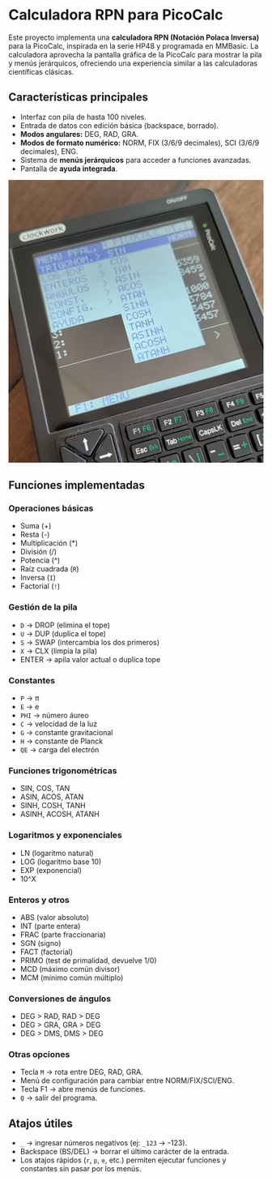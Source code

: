# Calculadora RPN para PicoCalc

Este proyecto implementa una **calculadora RPN (Notación Polaca Inversa)** para la PicoCalc, inspirada en la serie HP48 y programada en MMBasic.
La calculadora aprovecha la pantalla gráfica de la PicoCalc para mostrar la pila y menús jerárquicos, ofreciendo una experiencia similar a las calculadoras científicas clásicas.

## Características principales

* Interfaz con pila de hasta 100 niveles.
* Entrada de datos con edición básica (backspace, borrado).
* **Modos angulares:** DEG, RAD, GRA.
* **Modos de formato numérico:** NORM, FIX (3/6/9 decimales), SCI (3/6/9 decimales), ENG.
* Sistema de **menús jerárquicos** para acceder a funciones avanzadas.
* Pantalla de **ayuda integrada**.

![](1.png)


##  Funciones implementadas

### Operaciones básicas

* Suma (+)
* Resta (-)
* Multiplicación (*)
* División (/)
* Potencia (^)
* Raíz cuadrada (`R`)
* Inversa (`I`)
* Factorial (`!`)

### Gestión de la pila

* `D` → DROP (elimina el tope)
* `U` → DUP (duplica el tope)
* `S` → SWAP (intercambia los dos primeros)
* `X` → CLX (limpia la pila)
* ENTER → apila valor actual o duplica tope

### Constantes

* `P` → π
* `E` → e
* `PHI` → número áureo
* `C` → velocidad de la luz
* `G` → constante gravitacional
* `H` → constante de Planck
* `QE` → carga del electrón

### Funciones trigonométricas

* SIN, COS, TAN
* ASIN, ACOS, ATAN
* SINH, COSH, TANH
* ASINH, ACOSH, ATANH

### Logaritmos y exponenciales

* LN (logaritmo natural)
* LOG (logaritmo base 10)
* EXP (exponencial)
* 10^X

### Enteros y otros

* ABS (valor absoluto)
* INT (parte entera)
* FRAC (parte fraccionaria)
* SGN (signo)
* FACT (factorial)
* PRIMO (test de primalidad, devuelve 1/0)
* MCD (máximo común divisor)
* MCM (mínimo común múltiplo)

### Conversiones de ángulos

* DEG > RAD, RAD > DEG
* DEG > GRA, GRA > DEG
* DEG > DMS, DMS > DEG

### Otras opciones

* Tecla `M` → rota entre DEG, RAD, GRA.
* Menú de configuración para cambiar entre NORM/FIX/SCI/ENG.
* Tecla F1 → abre menús de funciones.
* `Q` → salir del programa.

## Atajos útiles

* `_` → ingresar números negativos (ej: `_123` → -123).
* Backspace (BS/DEL) → borrar el último carácter de la entrada.
* Los atajos rápidos (`r`, `p`, `e`, etc.) permiten ejecutar funciones y constantes sin pasar por los menús.

